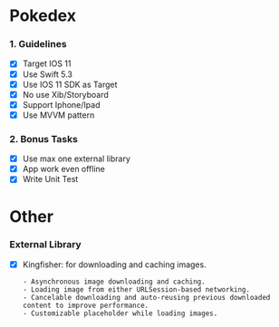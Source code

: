 # Pokedex

### 1. Guidelines

  - [x] Target IOS 11
  - [x] Use Swift 5.3
  - [x] Use IOS 11 SDK as Target
  - [x] No use Xib/Storyboard
  - [x] Support Iphone/Ipad
  - [x] Use MVVM pattern
  
### 2. Bonus Tasks

  - [x] Use max one external library
  - [x] App work even offline
  - [x] Write Unit Test
  
# Other

### External Library
  - [x] Kingfisher: for downloading and caching images.
  
        - Asynchronous image downloading and caching.
        - Loading image from either URLSession-based networking.
        - Cancelable downloading and auto-reusing previous downloaded content to improve performance.
        - Customizable placeholder while loading images.
        
